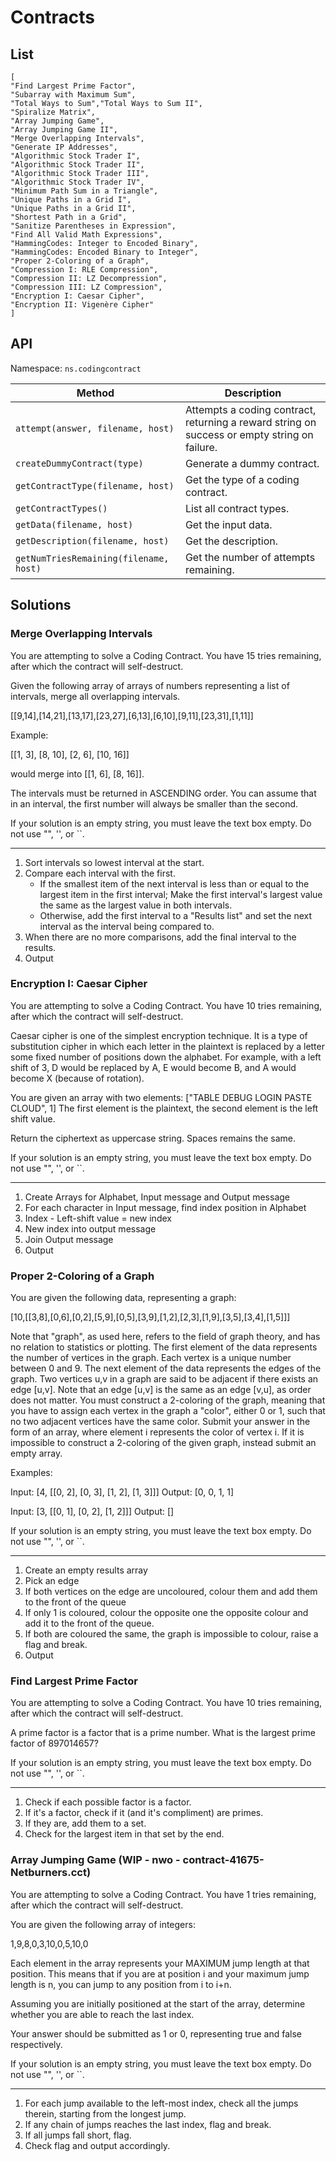 # Contracts

## List

```pseudo
[
"Find Largest Prime Factor",
"Subarray with Maximum Sum",
"Total Ways to Sum","Total Ways to Sum II",
"Spiralize Matrix",
"Array Jumping Game",
"Array Jumping Game II",
"Merge Overlapping Intervals",
"Generate IP Addresses",
"Algorithmic Stock Trader I",
"Algorithmic Stock Trader II",
"Algorithmic Stock Trader III",
"Algorithmic Stock Trader IV",
"Minimum Path Sum in a Triangle",
"Unique Paths in a Grid I",
"Unique Paths in a Grid II",
"Shortest Path in a Grid",
"Sanitize Parentheses in Expression",
"Find All Valid Math Expressions",
"HammingCodes: Integer to Encoded Binary",
"HammingCodes: Encoded Binary to Integer",
"Proper 2-Coloring of a Graph",
"Compression I: RLE Compression",
"Compression II: LZ Decompression",
"Compression III: LZ Compression",
"Encryption I: Caesar Cipher",
"Encryption II: Vigenère Cipher"
]
```

## API

Namespace: `ns.codingcontract`

| Method | Description |
|-|-|
| `attempt(answer, filename, host)` | Attempts a coding contract, returning a reward string on success or empty string on failure. |
| `createDummyContract(type)` | Generate a dummy contract. |
| `getContractType(filename, host)` | Get the type of a coding contract. |
| `getContractTypes()` | List all contract types. |
| `getData(filename, host)` | Get the input data. |
| `getDescription(filename, host)` | Get the description. |
| `getNumTriesRemaining(filename, host)` | Get the number of attempts remaining. |

## Solutions

### Merge Overlapping Intervals

You are attempting to solve a Coding Contract. You have 15 tries remaining, after which the contract will self-destruct.

Given the following array of arrays of numbers representing a list of intervals, merge all overlapping intervals.

[[9,14],[14,21],[13,17],[23,27],[6,13],[6,10],[9,11],[23,31],[1,11]]

Example:

[[1, 3], [8, 10], [2, 6], [10, 16]]

would merge into [[1, 6], [8, 16]].

The intervals must be returned in ASCENDING order. You can assume that in an interval, the first number will always be smaller than the second.

If your solution is an empty string, you must leave the text box empty. Do not use "", '', or ``.

___

1. Sort intervals so lowest interval at the start.
2. Compare each interval with the first.
    - If the smallest item of the next interval is less than or equal to the largest item in the first interval; Make the first interval's largest value the same as the largest value in both intervals.
    - Otherwise, add the first interval to a "Results list" and set the next interval as the interval being compared to.
3. When there are no more comparisons, add the final interval to the results.
4. Output

### Encryption I: Caesar Cipher

You are attempting to solve a Coding Contract. You have 10 tries remaining, after which the contract will self-destruct.

Caesar cipher is one of the simplest encryption technique. It is a type of substitution cipher in which each letter in the plaintext is replaced by a letter some fixed number of positions down the alphabet. For example, with a left shift of 3, D would be replaced by A, E would become B, and A would become X (because of rotation).

You are given an array with two elements:
  ["TABLE DEBUG LOGIN PASTE CLOUD", 1]
The first element is the plaintext, the second element is the left shift value.

Return the ciphertext as uppercase string. Spaces remains the same.

If your solution is an empty string, you must leave the text box empty. Do not use "", '', or ``.

___

1. Create Arrays for Alphabet, Input message and Output message
2. For each character in Input message, find index position in Alphabet
3. Index - Left-shift value = new index
4. New index into output message
5. Join Output message
6. Output

### Proper 2-Coloring of a Graph

You are given the following data, representing a graph:

[10,[[3,8],[0,6],[0,2],[5,9],[0,5],[3,9],[1,2],[2,3],[1,9],[3,5],[3,4],[1,5]]]

Note that "graph", as used here, refers to the field of graph theory, and has no relation to statistics or plotting. The first element of the data represents the number of vertices in the graph. Each vertex is a unique number between 0 and 9. The next element of the data represents the edges of the graph. Two vertices u,v in a graph are said to be adjacent if there exists an edge [u,v]. Note that an edge [u,v] is the same as an edge [v,u], as order does not matter. You must construct a 2-coloring of the graph, meaning that you have to assign each vertex in the graph a "color", either 0 or 1, such that no two adjacent vertices have the same color. Submit your answer in the form of an array, where element i represents the color of vertex i. If it is impossible to construct a 2-coloring of the given graph, instead submit an empty array.

Examples:

Input: [4, [[0, 2], [0, 3], [1, 2], [1, 3]]]
Output: [0, 0, 1, 1]

Input: [3, [[0, 1], [0, 2], [1, 2]]]
Output: []

If your solution is an empty string, you must leave the text box empty. Do not use "", '', or ``.

___

1. Create an empty results array
2. Pick an edge
3. If both vertices on the edge are uncoloured, colour them and add them to the front of the queue
4. If only 1 is coloured, colour the opposite one the opposite colour and add it to the front of the queue.
5. If both are coloured the same, the graph is impossible to colour, raise a flag and break.
6. Output

### Find Largest Prime Factor

You are attempting to solve a Coding Contract. You have 10 tries remaining, after which the contract will self-destruct.

A prime factor is a factor that is a prime number. What is the largest prime factor of 897014657?

If your solution is an empty string, you must leave the text box empty. Do not use "", '', or ``.

___

1. Check if each possible factor is a factor.
2. If it's a factor, check if it (and it's compliment) are primes.
3. If they are, add them to a set.
4. Check for the largest item in that set by the end.

### Array Jumping Game (WIP - nwo - contract-41675-Netburners.cct)

You are attempting to solve a Coding Contract. You have 1 tries remaining, after which the contract will self-destruct.

You are given the following array of integers:

1,9,8,0,3,10,0,5,10,0

Each element in the array represents your MAXIMUM jump length at that position. This means that if you are at position i and your maximum jump length is n, you can jump to any position from i to i+n.

Assuming you are initially positioned at the start of the array, determine whether you are able to reach the last index.

Your answer should be submitted as 1 or 0, representing true and false respectively.

If your solution is an empty string, you must leave the text box empty. Do not use "", '', or ``.
___

1. For each jump available to the left-most index, check all the jumps therein, starting from the longest jump.
2. If any chain of jumps reaches the last index, flag and break.
3. If all jumps fall short, flag.
4. Check flag and output accordingly.
